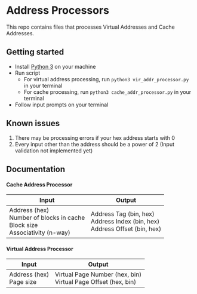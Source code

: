 # Address Processors

This repo contains files that processes Virtual Addresses and Cache Addresses.

## Getting started
- Install [Python 3](https://www.python.org/downloads/) on your machine
- Run script
  - For virtual address processing, run `python3 vir_addr_processor.py` in your terminal
  - For cache processing, run `python3 cache_addr_processor.py` in your terminal
- Follow input prompts on your terminal

## Known issues
1. There may be processing errors if your hex address starts with 0
2. Every input other than the address should be a power of 2 (Input validation not  implemented yet)

## Documentation

#### Cache Address Processor
| **Input** | **Output** |
| --- | --- |
| Address (hex) <br>Number of blocks in cache <br>Block size <br>Associativity (n-way)| Address Tag (bin, hex) <br> Address Index (bin, hex) <br> Address Offset (bin, hex)|

#### Virtual Address Processor

| **Input** | **Output** |
| --- | --- |
| Address (hex) <br>Page size<br>| Virtual Page Number (hex, bin)<br>Virtual Page Offset (hex, bin)|
